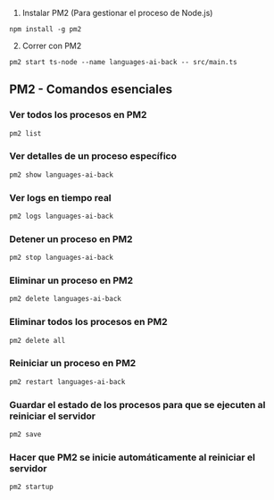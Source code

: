 
1. Instalar PM2 (Para gestionar el proceso de Node.js)

```
npm install -g pm2
```

2. Correr con PM2

```
pm2 start ts-node --name languages-ai-back -- src/main.ts
```

## PM2 - Comandos esenciales

### Ver todos los procesos en PM2
```sh
pm2 list
```

### Ver detalles de un proceso específico
```sh
pm2 show languages-ai-back
```

### Ver logs en tiempo real
```sh
pm2 logs languages-ai-back
```

### Detener un proceso en PM2
```sh
pm2 stop languages-ai-back
```

### Eliminar un proceso en PM2
```sh
pm2 delete languages-ai-back
```

### Eliminar todos los procesos en PM2
```sh
pm2 delete all
```

### Reiniciar un proceso en PM2
```sh
pm2 restart languages-ai-back
```

### Guardar el estado de los procesos para que se ejecuten al reiniciar el servidor
```sh
pm2 save
```

### Hacer que PM2 se inicie automáticamente al reiniciar el servidor
```sh
pm2 startup
```